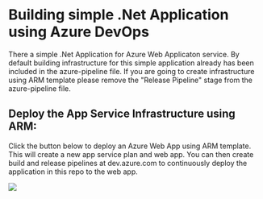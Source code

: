 # Building simple .Net Application using Azure DevOps

There a simple .Net Application for Azure Web Applicaton service. By default building infrastructure for this simple application already has been included in the azure-pipeline file. If you are going to create infrastructure using ARM template please remove the "Release Pipeline" stage from the azure-pipeline file. 

## Deploy the App Service Infrastructure using ARM:
Click the button below to deploy an Azure Web App using ARM template. This will create a new app service plan and web app. You can then create build and release pipelines at dev.azure.com to continuously deploy the application in this repo to the web app.

<a href="https://portal.azure.com/#create/Microsoft.Template/uri/https%3A%2F%2Fraw.githubusercontent.com%2Fromanrabodzei%2FDotNet-App-to-Azure-WebApp-using-Azure-Pipeline%2Fmaster%2Fazure-deploy.json" target="_blank">
    <img src="http://azuredeploy.net/deploybutton.png"/>
</a>
